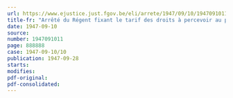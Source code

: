 ```yaml
---
url: https://www.ejustice.just.fgov.be/eli/arrete/1947/09/10/1947091011/justel
title-fr: "Arrêté du Régent fixant le tarif des droits à percevoir au passage d'eau public établi sur le Rupel entre Rumst et Heindonk"
date: 1947-09-10
source:
number: 1947091011
page: 888888
case: 1947-09-10/10
publication: 1947-09-28
starts:
modifies:
pdf-original:
pdf-consolidated:
---
```


